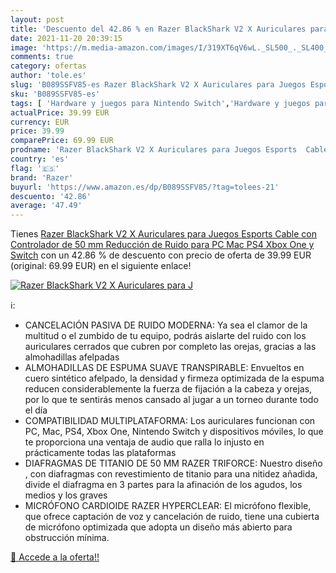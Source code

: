 ```yaml
---
layout: post
title: 'Descuento del 42.86 % en Razer BlackShark V2 X Auriculares para J'
date: 2021-11-20 20:39:15
image: 'https://m.media-amazon.com/images/I/319XT6qV6wL._SL500_._SL400_.jpg'
comments: true
category: ofertas
author: 'tole.es'
slug: 'B089SSFV85-es Razer BlackShark V2 X Auriculares para Juegos Esports...'
sku: 'B089SSFV85-es'
tags: [ 'Hardware y juegos para Nintendo Switch','Hardware y juegos para Xbox One','Videojuegos','ps4','razer','xbox', ]
actualPrice: 39.99 EUR
currency: EUR
price: 39.99
comparePrice: 69.99 EUR
prodname: 'Razer BlackShark V2 X Auriculares para Juegos Esports  Cable con Controlador de 50 mm  Reducción de Ruido  para PC  Mac  PS4  Xbox One y Switch'
country: 'es'
flag: '🇪🇸'
brand: 'Razer'
buyurl: 'https://www.amazon.es/dp/B089SSFV85/?tag=tolees-21'
descuento: '42.86'
average: '47.49'
---
```


Tienes [Razer BlackShark V2 X Auriculares para Juegos Esports  Cable con Controlador de 50 mm  Reducción de Ruido  para PC  Mac  PS4  Xbox One y Switch](https://www.amazon.es/dp/B089SSFV85/?tag=tolees-21) con un 42.86 % de descuento con precio de oferta de 39.99 EUR (original: 69.99 EUR) en el siguiente enlace!

[![Razer BlackShark V2 X Auriculares para J](https://m.media-amazon.com/images/I/319XT6qV6wL._SL500_._SL400_.jpg)](https://www.amazon.es/dp/B089SSFV85/?tag=tolees-21)

ℹ️:

- CANCELACIÓN PASIVA DE RUIDO MODERNA: Ya sea el clamor de la multitud o el zumbido de tu equipo, podrás aislarte del ruido con los auriculares cerrados que cubren por completo las orejas, gracias a las almohadillas afelpadas
- ALMOHADILLAS DE ESPUMA SUAVE TRANSPIRABLE: Envueltos en cuero sintético afelpado, la densidad y firmeza optimizada de la espuma reducen considerablemente la fuerza de fijación a la cabeza y orejas, por lo que te sentirás menos cansado al jugar a un torneo durante todo el día
- COMPATIBILIDAD MULTIPLATAFORMA: Los auriculares funcionan con PC, Mac, PS4, Xbox One, Nintendo Switch y dispositivos móviles, lo que te proporciona una ventaja de audio que ralla lo injusto en prácticamente todas las plataformas
- DIAFRAGMAS DE TITANIO DE 50 MM RAZER TRIFORCE: Nuestro diseño , con diafragmas con revestimiento de titanio para una nitidez añadida, divide el diafragma en 3 partes para la afinación de los agudos, los medios y los graves
- MICRÓFONO CARDIOIDE RAZER HYPERCLEAR: El micrófono flexible, que ofrece captación de voz y cancelación de ruido, tiene una cubierta de micrófono optimizada que adopta un diseño más abierto para obstrucción mínima.

[🛒 Accede a la oferta!!](https://www.amazon.es/dp/B089SSFV85/?tag=tolees-21)
